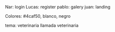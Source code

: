 Nar: login
Lucas: register
pablo: galery
juan: landing

Colores: #4caf50, blanco, negro

tema: veterinaria llamada veterinaria
